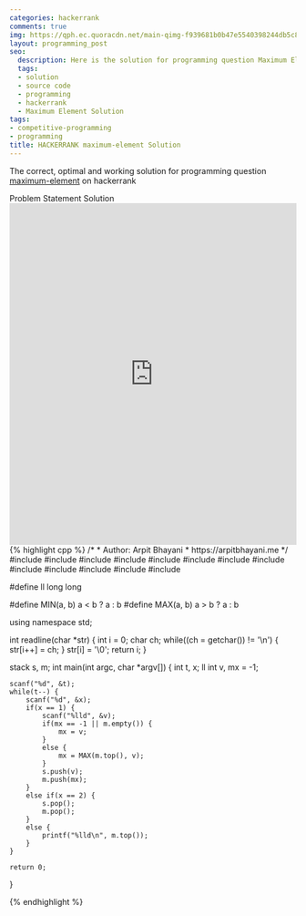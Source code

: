 ```yaml
---
categories: hackerrank
comments: true
img: https://qph.ec.quoracdn.net/main-qimg-f939681b0b47e5540398244db5c8966f?convert_to_webp=true
layout: programming_post
seo:
  description: Here is the solution for programming question Maximum Element on hackerrank
  tags:
  - solution
  - source code
  - programming
  - hackerrank
  - Maximum Element Solution
tags:
- competitive-programming
- programming
title: HACKERRANK maximum-element Solution
---
```

The correct, optimal and working solution for programming question [maximum-element](https://www.hackerrank.com/challenges/maximum-element) on hackerrank

<div class="ui secondary pointing large menu">
  <a class="grey item" data-tab="problem-statement">
    Problem Statement
  </a>
  <a class="active item grey" data-tab="solution">
    Solution
  </a>
</div>
<div class="ui bottom attached tab" data-tab="problem-statement">
    <iframe src="https://www.hackerrank.com/challenges/maximum-element" width="100%" height="600px" style="overflow: scroll; border: none;"></iframe>
</div>
<div class="ui bottom attached active tab" data-tab="solution">
{% highlight cpp %}
/*
 *  Author: Arpit Bhayani
 *  https://arpitbhayani.me
 */
#include <cmath>
#include <cstdio>
#include <cstdlib>
#include <climits>
#include <deque>
#include <iostream>
#include <list>
#include <limits>
#include <map>
#include <queue>
#include <set>
#include <stack>
#include <vector>

#define ll long long

#define MIN(a, b) a < b ? a : b
#define MAX(a, b) a > b ? a : b

using namespace std;

int readline(char *str) {
    int i = 0;
    char ch;
    while((ch = getchar()) != '\n') {
        str[i++] = ch;
    }
    str[i] = '\0';
    return i;
}

stack<ll int> s, m;
int main(int argc, char *argv[]) {
    int t, x;
    ll int v, mx = -1;

    scanf("%d", &t);
    while(t--) {
        scanf("%d", &x);
        if(x == 1) {
            scanf("%lld", &v);
            if(mx == -1 || m.empty()) {
                mx = v;
            }
            else {
                mx = MAX(m.top(), v);
            }
            s.push(v);
            m.push(mx);
        }
        else if(x == 2) {
            s.pop();
            m.pop();
        }
        else {
            printf("%lld\n", m.top());
        }
    }

    return 0;
}

{% endhighlight %}
</div>
